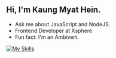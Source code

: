 ## Hi, I'm Kaung Myat Hein.

- Ask me about JavaScript and NodeJS.
- Frontend Developer at Xsphere
- Fun fact: I'm an Ambivert.

[![My Skills](https://skillicons.dev/icons?i=bootstrap,tailwindcss,materialui,javascript,typescript,react,redux,nextjs,firebase,php,nodejs,express,mongodb,mysql,postgres,prisma,heroku,git,figma)](https://skillicons.dev)
